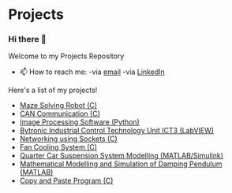 # Projects

### Hi there 👋
Welcome to my Projects Repository

- 📫 How to reach me: -via [email](mailto:zafeerabbasi57@yahoo.com) -via [LinkedIn](https://www.linkedin.com/in/zafeerabbasi/)

Here's a list of my projects!
- [Maze Solving Robot (C)](https://github.com/ZafeerAbbasi/My-Projects/tree/main/Maze_Solving_Robot_C)
- [CAN Communication (C)](https://github.com/ZafeerAbbasi/My-Projects/tree/main/CAN_Communication_C)
- [Image Processing Software (Python)](https://github.com/ZafeerAbbasi/My-Projects/tree/main/Image_Processing_Software_Python)
- [Bytronic Industrial Control Technology Unit ICT3 (LabVIEW)](https://github.com/ZafeerAbbasi/My-Projects/tree/main/Bytronic_Industrial_Control_Technology_Unit_ICT3_LabVIEW)
- [Networking using Sockets (C)](https://github.com/ZafeerAbbasi/My-Projects/tree/main/Network_Socket_Communication_C)
- [Fan Cooling System (C)](https://github.com/ZafeerAbbasi/My-Projects/tree/main/Fan_Cooling_System_C)
- [Quarter Car Suspension System Modelling (MATLAB/Simulink)](https://github.com/ZafeerAbbasi/My-Projects/tree/main/Quarter_Car_Suspension_System_Modelling_MATLAB_SIMULINK)
- [Mathematical Modelling and Simulation of Damping Pendulum (MATLAB)](https://github.com/ZafeerAbbasi/My-Projects/tree/main/Mathematical_Modelling_and_Simulation_of_a_Damping_Pendulum_MATLAB)
- [Copy and Paste Program (C)](https://github.com/ZafeerAbbasi/My-Projects/tree/main/Copy_and_Paste_Program_C)
